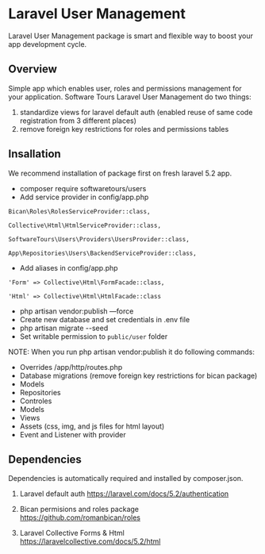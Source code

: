 # Laravel User Management

Laravel User Management package is smart and flexible way to boost your app development cycle.

## Overview

Simple app which enables user, roles and permissions management for your application. Software Tours Laravel User Management do two things:

1. standardize views for laravel default auth (enabled reuse of same code registration from 3 different places)
2. remove foreign key restrictions for roles and permissions tables

## Insallation

We recommend installation of package first on fresh laravel 5.2 app.

- composer require softwaretours/users
- Add service provider in config/app.php

`Bican\Roles\RolesServiceProvider::class,`

`Collective\Html\HtmlServiceProvider::class,`

`SoftwareTours\Users\Providers\UsersProvider::class,`

`App\Repositories\Users\BackendServiceProvider::class,` 

- Add aliases in config/app.php

`'Form' => Collective\Html\FormFacade::class,`

`'Html' => Collective\Html\HtmlFacade::class`

- php artisan vendor:publish —force
- Create new database and set credentials in .env file
- php artisan migrate --seed
- Set writable permission to `public/user` folder

NOTE: When you run php artisan vendor:publish it do following commands:

- Overrides /app/http/routes.php
- Database migrations (remove foreign key restrictions for bican package)
- Models
- Repositories
- Controles
- Models
- Views
- Assets (css, img, and js files for html layout)
- Event and Listener with provider

## Dependencies

Dependencies is automatically required and installed by composer.json.

1. Laravel default auth
https://laravel.com/docs/5.2/authentication

2. Bican permisions and roles package
https://github.com/romanbican/roles

3. Laravel Collective Forms & Html
https://laravelcollective.com/docs/5.2/html
